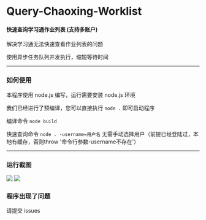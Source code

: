 # Query-Chaoxing-Worklist

#### 快速查询学习通作业列表 (支持多账户)

解决学习通无法快速查看作业列表的问题

使用异步任务队列并发执行，缩短等待时间

---

### 如何使用

本程序使用 node.js 编写，运行需要安装 node.js 环境

我们已经进行了预编译，您可以直接执行 `node .` 即可启动程序

编译命令 `node build`

快速查询命令 `node . -username=用户名` 无需手动选择用户（前提已经登陆过，本地有缓存，否则throw '命令行参数-username不存在'）

---

### 运行截图

![](https://cdn.jsdelivr.net/gh/hututu-tech/IMG-gongfeng@main/2022/03/31/6245455781e92.png)
![](https://static.aichat.net/chat/202204/5786555c-0e11-4ffc-9240-756139cf082c.png)

### 程序出现了问题

请提交 issues
